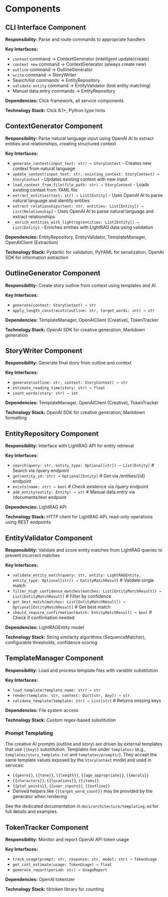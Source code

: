 # Components

## CLI Interface Component

**Responsibility:** Parse and route commands to appropriate handlers

**Key Interfaces:**

- `context` command → ContextGenerator (intelligent update/create)
- `context new` command → ContextGenerator (always create new)
- `outline` command → OutlineGenerator
- `write` command → StoryWriter
- Search/list commands → EntityRepository
- `validate-entity` command → EntityValidator (test entity matching)
- Manual data entry commands → EntityRepository

**Dependencies:** Click framework, all service components

**Technology Stack:** Click 8.1+, Python type hints

## ContextGenerator Component

**Responsibility:** Parse natural language input using OpenAI AI to extract entities and relationships, creating structured context

**Key Interfaces:**

- `generate_context(input_text: str) → StoryContext` - Creates new context from natural language
- `update_context(input_text: str, existing_context: StoryContext) → StoryContext` - Updates existing context with new input
- `load_context_from_file(file_path: str) → StoryContext` - Loads existing context from YAML file
- `extract_entities(text: str) → List[Entity]` - Uses OpenAI AI to parse natural language and identify entities
- `extract_relationships(text: str, entities: List[Entity]) → List[Relationship]` - Uses OpenAI AI to parse natural language and extract relationships
- `_enrich_entities_with_lightrag(entities: List[Entity]) → List[Entity]` - Enriches entities with LightRAG data using validation

**Dependencies:** EntityRepository, EntityValidator, TemplateManager, OpenAIClient (Extraction)

**Technology Stack:** Pydantic for validation, PyYAML for serialization, OpenAI SDK for information extraction

## OutlineGenerator Component

**Responsibility:** Create story outline from context using templates and AI

**Key Interfaces:**

- `generate(context: StoryContext) → str`
- `apply_length_constraints(outline: str, target_words: int) → str`

**Dependencies:** TemplateManager, OpenAIClient (Creative), TokenTracker

**Technology Stack:** OpenAI SDK for creative generation, Markdown generation

## StoryWriter Component

**Responsibility:** Generate final story from outline and context

**Key Interfaces:**

- `generate(outline: str, context: StoryContext) → str`
- `estimate_reading_time(story: str) → float`
- `count_words(story: str) → int`

**Dependencies:** TemplateManager, OpenAIClient (Creative), TokenTracker

**Technology Stack:** OpenAI SDK for creative generation, Markdown formatting

## EntityRepository Component

**Responsibility:** Interface with LightRAG API for entity retrieval

**Key Interfaces:**

- `search(query: str, entity_type: Optional[str]) → List[Entity]`  # Search via /query endpoint
- `get(entity_id: str) → Optional[Entity]`  # Get via /entities/{id} endpoint
- `exists(name: str) → bool`  # Check existence via /query endpoint
- `add_entity(entity: Entity) → str`  # Manual data entry via /documents/text endpoint

**Dependencies:** LightRAG API

**Technology Stack:** HTTP client for LightRAG API, read-only operations using REST endpoints

## EntityValidator Component

**Responsibility:** Validate and score entity matches from LightRAG queries to prevent incorrect matches

**Key Interfaces:**

- `validate_entity_match(query: str, entity: LightRAGEntity, entity_type: Optional[str]) → EntityMatchResult`  # Validate single match
- `filter_high_confidence_matches(matches: List[EntityMatchResult]) → List[EntityMatchResult]`  # Filter by confidence
- `get_best_match(matches: List[EntityMatchResult]) → Optional[EntityMatchResult]`  # Get best match
- `should_require_confirmation(match: EntityMatchResult) → bool`  # Check if confirmation needed

**Dependencies:** LightRAGEntity model

**Technology Stack:** String similarity algorithms (SequenceMatcher), configurable thresholds, confidence scoring

## TemplateManager Component

**Responsibility:** Load and process template files with variable substitution

**Key Interfaces:**

- `load_template(template_name: str) → str`
- `render(template: str, context: Dict[str, Any]) → str`
- `validate_template(template: str) → List[str]`  # Returns missing keys

**Dependencies:** File system access

**Technology Stack:** Custom regex-based substitution

### Prompt Templating

The creative AI prompts (outline and story) are driven by external templates that use `{{key}}` substitution. Templates live under `templates/` (e.g., `templates/story_template.txt` and `templates/prompts/`). They accept the same template values exposed by the `StoryContext` model and used in services:

- `{{genre}}`, `{{tone}}`, `{{length}}`, `{{age_appropriate}}`, `{{morals}}`
- `{{characters}}`, `{{locations}}`, `{{items}}`
- `{{plot_points}}`, `{{user_inputs}}`, `{{outline}}`
- Derived helpers like `{{target_word_count}}` may be provided by the generator when rendering

See the dedicated documentation in `docs/architecture/templating.md` for full details and examples.

## TokenTracker Component

**Responsibility:** Monitor and report OpenAI API token usage

**Key Interfaces:**

- `track_usage(prompt: str, response: str, model: str) → TokenUsage`
- `get_cost_estimate(usage: TokenUsage) → float`
- `generate_report(period: str) → UsageReport`

**Dependencies:** OpenAI tokenizer

**Technology Stack:** tiktoken library for counting
